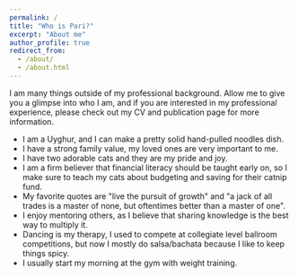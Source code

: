 ```yaml
---
permalink: /
title: "Who is Pari?"
excerpt: "About me"
author_profile: true
redirect_from: 
  - /about/
  - /about.html
---
```


I am many things outside of my professional background. Allow me to give you a glimpse into who I am, and if you are interested in my professional experience, please check out my CV and publication page for more information.

* I am a Uyghur, and I can make a pretty solid hand-pulled noodles dish.
* I have a strong family value, my loved ones are very important to me.
* I have two adorable cats and they are my pride and joy.
* I am a firm believer that financial literacy should be taught early on, so I make sure to teach my cats about budgeting and saving for their catnip fund.
* My favorite quotes are "live the pursuit of growth" and "a jack of all trades is a master of none, but oftentimes better than a master of one".
* I enjoy mentoring others, as I believe that sharing knowledge is the best way to multiply it.
* Dancing is my therapy, I used to compete at collegiate level ballroom competitions, but now I mostly do salsa/bachata because I like to keep things spicy.
* I usually start my morning at the gym with weight training.  
